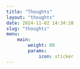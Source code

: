 ```yaml
---
title: "Thoughts"
layout: "thoughts"
date: 2024-11-02 14:34:18
slug: "thoughts"
menu:
    main:
        weight: 80
        params:
            icon: sticker
---
```

<!-- 由 LeanCloud + Artitalk 驱动 -->